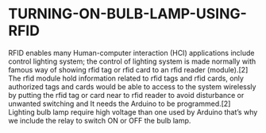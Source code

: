 # TURNING-ON-BULB-LAMP-USING-RFID
RFID enables many Human-computer interaction (HCI) applications include control lighting system; the control of lighting system is made normally with famous way of showing rfid tag or rfid card to an rfid reader (module).[2]  The rfid module hold information related to rfid tags and rfid cards, only authorized tags and cards would be able to access to the system wirelessly by putting the rfid tag or card near to rfid reader to avoid disturbance or unwanted switching and It needs the Arduino to be programmed.[2] Lighting bulb lamp require high voltage than one used by Arduino that’s why we include the relay to switch ON or OFF the bulb lamp.
